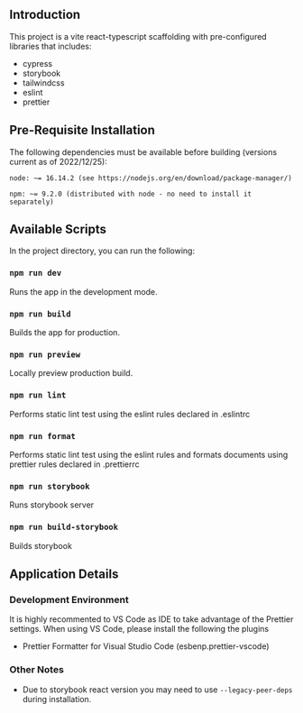 ## **Introduction**

This project is a vite react-typescript scaffolding with pre-configured libraries that includes:

-   cypress
-   storybook
-   tailwindcss
-   eslint
-   prettier

## **Pre-Requisite Installation**

The following dependencies must be available before building (versions current as of 2022/12/25):

    node: ~= 16.14.2 (see https://nodejs.org/en/download/package-manager/)

    npm: ~= 9.2.0 (distributed with node - no need to install it separately)

## **Available Scripts**

In the project directory, you can run the following:

### `npm run dev`

Runs the app in the development mode.<br />

### `npm run build`

Builds the app for production.<br />

### `npm run preview`

Locally preview production build.<br />

### `npm run lint`

Performs static lint test using the eslint rules declared in .eslintrc

### `npm run format`

Performs static lint test using the eslint rules and formats documents using prettier rules declared in .prettierrc

### `npm run storybook`

Runs storybook server

### `npm run build-storybook`

Builds storybook

## **Application Details**

### **Development Environment**

It is highly recommented to VS Code as IDE to take advantage of the Prettier settings.
When using VS Code, please install the following the plugins

-   Prettier Formatter for Visual Studio Code (esbenp.prettier-vscode)

### **Other Notes**

-   Due to storybook react version you may need to use `--legacy-peer-deps` during installation.
